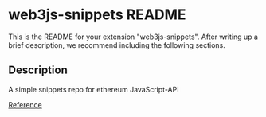 # web3js-snippets README

This is the README for your extension "web3js-snippets". After writing up a brief description, we recommend including the following sections.

## Description 
A simple snippets repo for ethereum JavaScript-API

[Reference](https://github.com/ethereum/wiki/wiki/JavaScript-API)